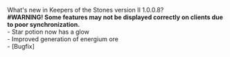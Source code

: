 What's new in Keepers of the Stones version II 1.0.0.8?<br />
**#WARNING! Some features may not be displayed correctly on clients due to poor synchronization.**
<br />- Star potion now has a glow
<br />- Improved generation of energium ore
<br />- [Bugfix] 